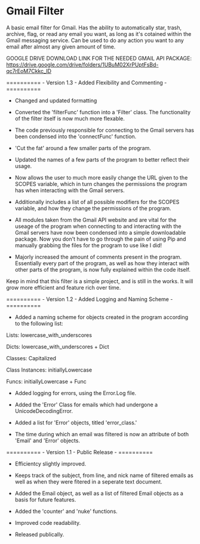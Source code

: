 # Gmail Filter 
A basic email filter for Gmail.
Has the ability to automatically star, trash, archive, flag, or read any email you want, as long as it's cotained within the Gmail messaging service.
Can be used to do any action you want to any email after almost any given amount of time.

GOOGLE DRIVE DOWNLOAD LINK FOR THE NEEDED GMAIL API PACKAGE: https://drive.google.com/drive/folders/1UBuM02XrPUptFsBd-qc7rEoM7Ckkc_ID


========== - Version 1.3 - Added Flexibility and Commenting - ==========

- Changed and updated formatting

- Converted the 'filterFunc' function into a 'Filter' class. The functionality of the filter itself is now much more flexable.

- The code previously responsible for connecting to the Gmail servers has been condensed into the 'connectFunc' function.

- 'Cut the fat' around a few smaller parts of the program.

- Updated the names of a few parts of the program to better reflect their usage.

- Now allows the user to much more easily change the URL given to the SCOPES variable, which in turn changes the permissions the program has when interacting with the
Gmail servers.

- Additionally includes a list of all possible modifiers for the SCOPES variable, and how they change the permissions of the program.

- All modules taken from the Gmail API website and are vital for the useage of the program when connecting to and interacting with the Gmail servers have now been 
condensed into a simple downloadable package. Now you don't have to go through the pain of using Pip and manually grabbing the files for the program to use 
like I did!

- Majorly increased the amount of comments present in the program. Essentially every part of the program, as well as how they interact with other parts of the program, is now 
fully explained within the code itself.


Keep in mind that this filter is a simple project, and is still in the works. It will grow more efficient and feature rich over time.


========== - Version 1.2 - Added Logging and Naming Scheme - ==========

- Added a naming scheme for objects created in the program according to the following list:

Lists: lowercase_with_underscores

Dicts: lowercase_with_underscores + Dict

Classes: Capitalized

Class Instances: initiallyLowercase

Funcs: initiallyLowercase + Func


- Added logging for errors, using the Error.Log file.

- Added the 'Error' Class for emails which had undergone a UnicodeDecodingError.

- Added a list for 'Error' objects, titled 'error_class.'

- The time during which an email was filtered is now an attribute of both 'Email' and 'Error' objects.


========== - Version 1.1 - Public Release - ==========

- Efficientcy slightly improved.

- Keeps track of the subject, from line, and nick name of filtered emails as well as when they were fitered in a seperate text document.

- Added the Email object, as well as a list of filtered Email objects as a basis for future features.

- Added the 'counter' and 'nuke' functions.

- Improved code readability.

- Released publically.


